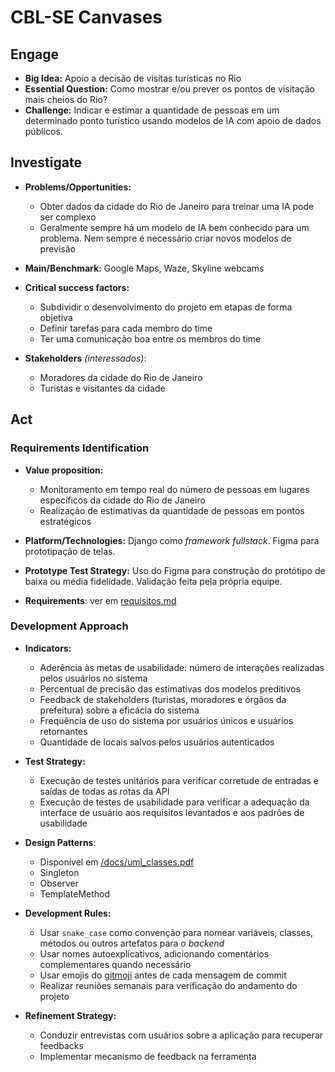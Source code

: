 # CBL-SE Canvases

## Engage
- **Big Idea:** Apoio a decisão de visitas turísticas no Rio
- **Essential Question:** Como mostrar e/ou prever os pontos de visitação mais cheios do Rio?
- **Challenge:** Indicar e estimar a quantidade de pessoas em um determinado ponto turístico usando modelos de IA com apoio de dados públicos.

## Investigate
- **Problems/Opportunities:**
  - Obter dados da cidade do Rio de Janeiro para treinar uma IA pode ser complexo
  - Geralmente sempre há um modelo de IA bem conhecido para um problema. Nem sempre é necessário criar novos modelos de previsão

- **Main/Benchmark:** Google Maps, Waze, Skyline webcams

- **Critical success factors:**
  - Subdividir o desenvolvimento do projeto em etapas de forma objetiva
  - Definir tarefas para cada membro do time
  - Ter uma comunicação boa entre os membros do time

- **Stakeholders** *(interessados)*:
  - Moradores da cidade do Rio de Janeiro
  - Turistas e visitantes da cidade

## Act

### Requirements Identification
- **Value proposition:**
  - Monitoramento em tempo real do número de pessoas em lugares específicos da cidade do Rio de Janeiro
  - Realização de estimativas da quantidade de pessoas em pontos estratégicos

- **Platform/Technologies:** Django como *framework fullstack*. Figma para prototipação de telas.

- **Prototype Test Strategy:** Uso do Figma para construção do protótipo de baixa ou média fidelidade. Validação feita pela própria equipe.

- **Requirements**: ver em [requisitos.md](/docs/requisitos.md)

### Development Approach

- **Indicators:**
  - Aderência às metas de usabilidade: número de interações realizadas pelos usuários no sistema
  - Percentual de precisão das estimativas dos modelos preditivos
  - Feedback de stakeholders (turistas, moradores e órgãos da prefeitura) sobre a eficácia do sistema
  - Frequência de uso do sistema por usuários únicos e usuários retornantes
  - Quantidade de locais salvos pelos usuários autenticados

- **Test Strategy:**
  - Execução de testes unitários para verificar corretude de entradas e saídas de todas as rotas da API
  - Execução de testes de usabilidade para verificar a adequação da interface de usuário aos requisitos levantados e aos padrões de usabilidade

- **Design Patterns**:
  - Disponível em [/docs/uml_classes.pdf](/docs/uml_classes.pdf)
  - Singleton
  - Observer
  - TemplateMethod

- **Development Rules:**
  - Usar `snake_case` como convenção para nomear variáveis, classes, métodos ou outros artefatos para o *backend*
  - Usar nomes autoexplicativos, adicionando comentários complementares quando necessário
  - Usar emojis do [gitmoji](gitmoji.com) antes de cada mensagem de commit
  - Realizar reuniões semanais para verificação do andamento do projeto
  
- **Refinement Strategy:**
  - Conduzir entrevistas com usuários sobre a aplicação para recuperar feedbacks
  - Implementar mecanismo de feedback na ferramenta

